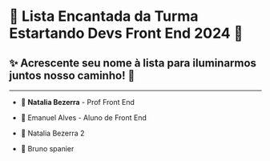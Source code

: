 # 🌈 Lista Encantada da Turma Estartando Devs Front End 2024 🦄

## ✨ Acrescente seu nome à lista para iluminarmos juntos nosso caminho! 🌟

---

- 🌸 **Natalia Bezerra** - Prof Front End

- 🌼 Emanuel Alves - Aluno de Front End
- 🌼 Natalia Bezerra 2
- 🌼 Bruno spanier

